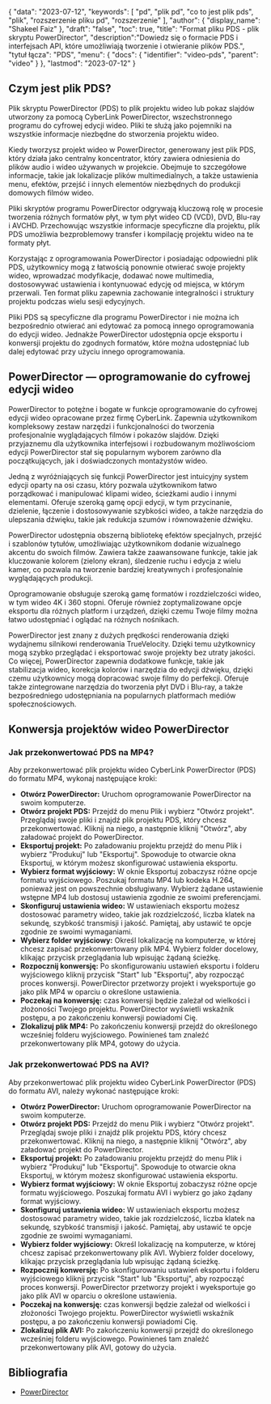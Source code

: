 {
"data": "2023-07-12",
  "keywords": [
"pd",
"plik pd",
"co to jest plik pds",
"plik",
"rozszerzenie pliku pd",
"rozszerzenie"
],
  "author": {
"display_name": "Shakeel Faiz"
},
"draft": "false",
"toc": true,
"title": "Format pliku PDS - plik skryptu PowerDirector",
  "description":"Dowiedz się o formacie PDS i interfejsach API, które umożliwiają tworzenie i otwieranie plików PDS.",
"tytuł łącza": "PDS",
  "menu": {
    "docs": {
      "identifier": "video-pds",
      "parent": "video"
}
},
"lastmod": "2023-07-12"
}

## Czym jest plik PDS?

Plik skryptu PowerDirector (PDS) to plik projektu wideo lub pokaz slajdów utworzony za pomocą CyberLink PowerDirector, wszechstronnego programu do cyfrowej edycji wideo. Pliki te służą jako pojemniki na wszystkie informacje niezbędne do stworzenia projektu wideo.

Kiedy tworzysz projekt wideo w PowerDirector, generowany jest plik PDS, który działa jako centralny koncentrator, który zawiera odniesienia do plików audio i wideo używanych w projekcie. Obejmuje to szczegółowe informacje, takie jak lokalizacje plików multimedialnych, a także ustawienia menu, efektów, przejść i innych elementów niezbędnych do produkcji domowych filmów wideo.

Pliki skryptów programu PowerDirector odgrywają kluczową rolę w procesie tworzenia różnych formatów płyt, w tym płyt wideo CD (VCD), DVD, Blu-ray i AVCHD. Przechowując wszystkie informacje specyficzne dla projektu, plik PDS umożliwia bezproblemowy transfer i kompilację projektu wideo na te formaty płyt.

Korzystając z oprogramowania PowerDirector i posiadając odpowiedni plik PDS, użytkownicy mogą z łatwością ponownie otwierać swoje projekty wideo, wprowadzać modyfikacje, dodawać nowe multimedia, dostosowywać ustawienia i kontynuować edycję od miejsca, w którym przerwali. Ten format pliku zapewnia zachowanie integralności i struktury projektu podczas wielu sesji edycyjnych.

Pliki PDS są specyficzne dla programu PowerDirector i nie można ich bezpośrednio otwierać ani edytować za pomocą innego oprogramowania do edycji wideo. Jednakże PowerDirector udostępnia opcje eksportu i konwersji projektu do zgodnych formatów, które można udostępniać lub dalej edytować przy użyciu innego oprogramowania.

## PowerDirector — oprogramowanie do cyfrowej edycji wideo

PowerDirector to potężne i bogate w funkcje oprogramowanie do cyfrowej edycji wideo opracowane przez firmę CyberLink. Zapewnia użytkownikom kompleksowy zestaw narzędzi i funkcjonalności do tworzenia profesjonalnie wyglądających filmów i pokazów slajdów. Dzięki przyjaznemu dla użytkownika interfejsowi i rozbudowanym możliwościom edycji PowerDirector stał się popularnym wyborem zarówno dla początkujących, jak i doświadczonych montażystów wideo.

Jedną z wyróżniających się funkcji PowerDirector jest intuicyjny system edycji oparty na osi czasu, który pozwala użytkownikom łatwo porządkować i manipulować klipami wideo, ścieżkami audio i innymi elementami. Oferuje szeroką gamę opcji edycji, w tym przycinanie, dzielenie, łączenie i dostosowywanie szybkości wideo, a także narzędzia do ulepszania dźwięku, takie jak redukcja szumów i równoważenie dźwięku.

PowerDirector udostępnia obszerną bibliotekę efektów specjalnych, przejść i szablonów tytułów, umożliwiając użytkownikom dodanie wizualnego akcentu do swoich filmów. Zawiera także zaawansowane funkcje, takie jak kluczowanie kolorem (zielony ekran), śledzenie ruchu i edycja z wielu kamer, co pozwala na tworzenie bardziej kreatywnych i profesjonalnie wyglądających produkcji.

Oprogramowanie obsługuje szeroką gamę formatów i rozdzielczości wideo, w tym wideo 4K i 360 stopni. Oferuje również zoptymalizowane opcje eksportu dla różnych platform i urządzeń, dzięki czemu Twoje filmy można łatwo udostępniać i oglądać na różnych nośnikach.

PowerDirector jest znany z dużych prędkości renderowania dzięki wydajnemu silnikowi renderowania TrueVelocity. Dzięki temu użytkownicy mogą szybko przeglądać i eksportować swoje projekty bez utraty jakości. Co więcej, PowerDirector zapewnia dodatkowe funkcje, takie jak stabilizacja wideo, korekcja kolorów i narzędzia do edycji dźwięku, dzięki czemu użytkownicy mogą dopracować swoje filmy do perfekcji. Oferuje także zintegrowane narzędzia do tworzenia płyt DVD i Blu-ray, a także bezpośredniego udostępniania na popularnych platformach mediów społecznościowych.

## Konwersja projektów wideo PowerDirector

### Jak przekonwertować PDS na MP4?

Aby przekonwertować plik projektu wideo CyberLink PowerDirector (PDS) do formatu MP4, wykonaj następujące kroki:

- **Otwórz PowerDirector:** Uruchom oprogramowanie PowerDirector na swoim komputerze.
- **Otwórz projekt PDS:** Przejdź do menu Plik i wybierz "Otwórz projekt". Przeglądaj swoje pliki i znajdź plik projektu PDS, który chcesz przekonwertować. Kliknij na niego, a następnie kliknij "Otwórz", aby załadować projekt do PowerDirector.
- **Eksportuj projekt:** Po załadowaniu projektu przejdź do menu Plik i wybierz "Produkuj" lub "Eksportuj". Spowoduje to otwarcie okna Eksportuj, w którym możesz skonfigurować ustawienia eksportu.
- **Wybierz format wyjściowy:** W oknie Eksportuj zobaczysz różne opcje formatu wyjściowego. Poszukaj formatu MP4 lub kodeka H.264, ponieważ jest on powszechnie obsługiwany. Wybierz żądane ustawienie wstępne MP4 lub dostosuj ustawienia zgodnie ze swoimi preferencjami.
- **Skonfiguruj ustawienia wideo:** W ustawieniach eksportu możesz dostosować parametry wideo, takie jak rozdzielczość, liczba klatek na sekundę, szybkość transmisji i jakość. Pamiętaj, aby ustawić te opcje zgodnie ze swoimi wymaganiami.
- **Wybierz folder wyjściowy:** Określ lokalizację na komputerze, w której chcesz zapisać przekonwertowany plik MP4. Wybierz folder docelowy, klikając przycisk przeglądania lub wpisując żądaną ścieżkę.
- **Rozpocznij konwersję:** Po skonfigurowaniu ustawień eksportu i folderu wyjściowego kliknij przycisk "Start" lub "Eksportuj", aby rozpocząć proces konwersji. PowerDirector przetworzy projekt i wyeksportuje go jako plik MP4 w oparciu o określone ustawienia.
- **Poczekaj na konwersję:** czas konwersji będzie zależał od wielkości i złożoności Twojego projektu. PowerDirector wyświetli wskaźnik postępu, a po zakończeniu konwersji powiadomi Cię.
- **Zlokalizuj plik MP4:** Po zakończeniu konwersji przejdź do określonego wcześniej folderu wyjściowego. Powinieneś tam znaleźć przekonwertowany plik MP4, gotowy do użycia.

### Jak przekonwertować PDS na AVI?

Aby przekonwertować plik projektu wideo CyberLink PowerDirector (PDS) do formatu AVI, należy wykonać następujące kroki:

- **Otwórz PowerDirector:** Uruchom oprogramowanie PowerDirector na swoim komputerze.
- **Otwórz projekt PDS:** Przejdź do menu Plik i wybierz "Otwórz projekt". Przeglądaj swoje pliki i znajdź plik projektu PDS, który chcesz przekonwertować. Kliknij na niego, a następnie kliknij "Otwórz", aby załadować projekt do PowerDirector.
- **Eksportuj projekt:** Po załadowaniu projektu przejdź do menu Plik i wybierz "Produkuj" lub "Eksportuj". Spowoduje to otwarcie okna Eksportuj, w którym możesz skonfigurować ustawienia eksportu.
- **Wybierz format wyjściowy:** W oknie Eksportuj zobaczysz różne opcje formatu wyjściowego. Poszukaj formatu AVI i wybierz go jako żądany format wyjściowy.
- **Skonfiguruj ustawienia wideo:** W ustawieniach eksportu możesz dostosować parametry wideo, takie jak rozdzielczość, liczba klatek na sekundę, szybkość transmisji i jakość. Pamiętaj, aby ustawić te opcje zgodnie ze swoimi wymaganiami.
- **Wybierz folder wyjściowy:** Określ lokalizację na komputerze, w której chcesz zapisać przekonwertowany plik AVI. Wybierz folder docelowy, klikając przycisk przeglądania lub wpisując żądaną ścieżkę.
- **Rozpocznij konwersję:** Po skonfigurowaniu ustawień eksportu i folderu wyjściowego kliknij przycisk "Start" lub "Eksportuj", aby rozpocząć proces konwersji. PowerDirector przetworzy projekt i wyeksportuje go jako plik AVI w oparciu o określone ustawienia.
- **Poczekaj na konwersję:** czas konwersji będzie zależał od wielkości i złożoności Twojego projektu. PowerDirector wyświetli wskaźnik postępu, a po zakończeniu konwersji powiadomi Cię.
- **Zlokalizuj plik AVI:** Po zakończeniu konwersji przejdź do określonego wcześniej folderu wyjściowego. Powinieneś tam znaleźć przekonwertowany plik AVI, gotowy do użycia.
  

## Bibliografia
* [PowerDirector](https://en.wikipedia.org/wiki/PowerDirector)

